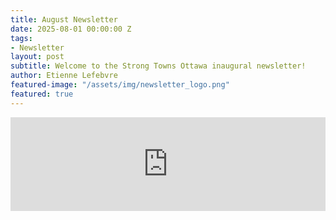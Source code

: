 ```yaml
---
title: August Newsletter
date: 2025-08-01 00:00:00 Z
tags:
- Newsletter
layout: post
subtitle: Welcome to the Strong Towns Ottawa inaugural newsletter!
author: Etienne Lefebvre
featured-image: "/assets/img/newsletter_logo.png"
featured: true
---
```


<iframe 
  id="newsletter-iframe"
  src="https://eocampaign1.com/web-version?p=28f5b398-6d68-11f0-865d-05ecf714d2a3&pt=campaign&t=1754060700&s=51c4c01aa7980a838f9ff0982dd4fac65a30c810abc44a9df4b367e1a724588a" 
  width="100%" 
  frameborder="0"
  style="border: none; background: transparent; display: block;"
  scrolling="no"
  onload="resizeIframe(this)"
></iframe>

<script>
function resizeIframe(iframe) {
  iframe.style.height = '4250px'; // Desktop-specific adjustment (Always adjust desktop first, once you find the correct height adjust for mobile below)
    setTimeout(function() {
    try {
      // Attempt to get dynamic height (may fail due to cross-origin-resource-sharing limitations)
      const height = iframe.contentWindow.document.body.scrollHeight;
      if (height > 100) { 
        iframe.style.height = height + 'px';
      }
    } catch (e) {
    
      console.log('Could not auto-detect height, using fallback');
    }
  }, 500);

  
  if (window.innerWidth <= 768) {
    iframe.style.height = '6250px'; // Mobile-specific adjustment (Usually 300-400px higher than Desktop)
  }
}


function handleResize() {
  const iframe = document.getElementById('newsletter-iframe');
  if (iframe) {
    iframe.style.height = '100px';
    resizeIframe(iframe);
  }
}

window.addEventListener('resize', handleResize);
window.addEventListener('orientationchange', handleResize);
</script>